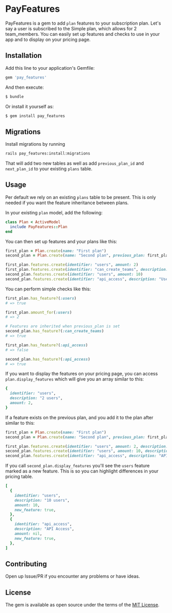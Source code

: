 # PayFeatures

PayFeatures is a gem to add `plan` features to your subscription plan. Let's say a user is subscribed to the Simple plan, which allows for 2 team_members. You can easily set up features and checks to use in your app and to display on your pricing page.

## Installation

Add this line to your application's Gemfile:

```ruby
gem 'pay_features'
```

And then execute:

```bash
$ bundle
```

Or install it yourself as:

```bash
$ gem install pay_features
```

## Migrations

Install migrations by running

```bash
rails pay_features:install:migrations
```

That will add two new tables as well as add `previous_plan_id` and `next_plan_id` to your existing `plans` table.

## Usage

Per default we rely on an existing `plans` table to be present. This is only needed if you want the feature inheritance between plans.

In your existing `plan` model, add the following:

```ruby
class Plan < ActiveModel
  include PayFeatures::Plan
end
```

You can then set up features and your plans like this:

```ruby
first_plan = Plan.create(name: "First plan")
second_plan = Plan.create(name: "Second plan", previous_plan: first_plan)

first_plan.features.create(identifier: "users", amount: 2)
first_plan.features.create(identifier: "can_create_teams", description: "Can create teams")
second_plan.features.create(identifier: "users", amount: 10)
second_plan.features.create(identifier: "api_access", description: "Use the API")
```

You can perform simple checks like this:

```ruby
first_plan.has_feature?(:users)
# => true

first_plan.amount_for(:users)
# => 2

# Features are inherited when previous_plan is set
second_plan.has_feature?(:can_create_teams)
# => true

first_plan.has_feature?(:api_access)
# => false

second_plan.has_feature?(:api_access)
# => true
```

If you want to display the features on your pricing page, you can access `plan.display_features` which will give you an array similar to this:

```ruby
{
  identifier: "users",
  description: "2 users",
  amount: 2,
}
```

If a feature exists on the previous plan, and you add it to the plan after similar to this:

```ruby
first_plan = Plan.create(name: "First plan")
second_plan = Plan.create(name: "Second plan", previous_plan: first_plan)

first_plan.features.create(identifier: "users", amount: 2, description: "2 users")
second_plan.features.create(identifier: "users", amount: 10, description: "10 users")
second_plan.features.create(identifier: "api_access", description: "API Access")
```

If you call `second_plan.display_features` you'll see the `users` feature marked as a new feature. This is so you can highlight differences in your pricing table.

```ruby
[
  {
    identifier: "users",
    description: "10 users",
    amount: 10,
    new_feature: true,
  },
  {
    identifier: "api_access",
    description: "API Access",
    amount: nil,
    new_feature: true,
  },
]
```

## Contributing

Open up Issue/PR if you encounter any problems or have ideas.

## License

The gem is available as open source under the terms of the [MIT License](https://opensource.org/licenses/MIT).
